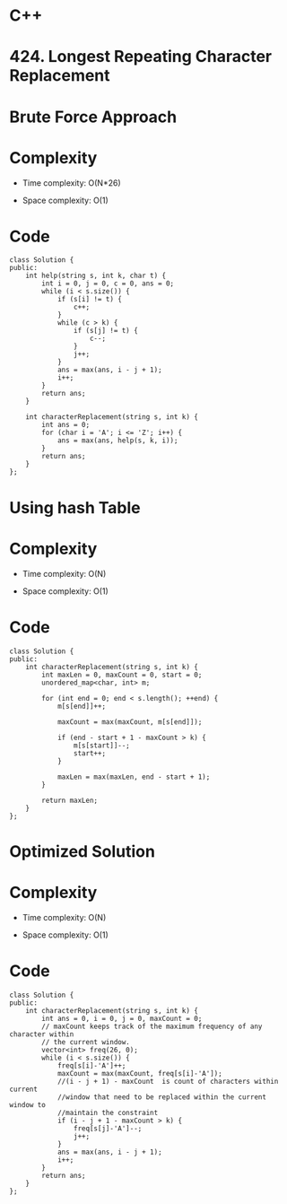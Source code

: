 # C++
<!-- Describe your first thoughts on how to solve this problem. -->
# 424. Longest Repeating Character Replacement
# Brute Force Approach
<!-- Describe your approach to solving the problem. -->

# Complexity
- Time complexity: O(N*26)
<!-- Add your time complexity here, e.g. $$O(n)$$ -->

- Space complexity: O(1)
<!-- Add your space complexity here, e.g. $$O(n)$$ -->

# Code
```
class Solution {
public:
    int help(string s, int k, char t) {
        int i = 0, j = 0, c = 0, ans = 0;
        while (i < s.size()) {
            if (s[i] != t) {
                c++;
            }
            while (c > k) {
                if (s[j] != t) {
                    c--;
                }
                j++;
            }
            ans = max(ans, i - j + 1);
            i++;
        }
        return ans;
    }

    int characterReplacement(string s, int k) {
        int ans = 0;
        for (char i = 'A'; i <= 'Z'; i++) {
            ans = max(ans, help(s, k, i));
        }
        return ans;
    }
};
```
# Using hash Table
# Complexity
- Time complexity: O(N)
<!-- Add your time complexity here, e.g. $$O(n)$$ -->

- Space complexity: O(1)
<!-- Add your space complexity here, e.g. $$O(n)$$ -->

# Code
```
class Solution {
public:
    int characterReplacement(string s, int k) {
        int maxLen = 0, maxCount = 0, start = 0;
        unordered_map<char, int> m;

        for (int end = 0; end < s.length(); ++end) {
            m[s[end]]++;

            maxCount = max(maxCount, m[s[end]]);

            if (end - start + 1 - maxCount > k) {
                m[s[start]]--;
                start++;
            }

            maxLen = max(maxLen, end - start + 1);
        }

        return maxLen;
    }
};
```
# Optimized Solution
# Complexity
- Time complexity: O(N)
<!-- Add your time complexity here, e.g. $$O(n)$$ -->

- Space complexity: O(1)
<!-- Add your space complexity here, e.g. $$O(n)$$ -->

# Code
```
class Solution {
public:
    int characterReplacement(string s, int k) {
        int ans = 0, i = 0, j = 0, maxCount = 0;
        // maxCount keeps track of the maximum frequency of any character within
        // the current window.
        vector<int> freq(26, 0);
        while (i < s.size()) {
            freq[s[i]-'A']++;
            maxCount = max(maxCount, freq[s[i]-'A']);
            //(i - j + 1) - maxCount  is count of characters within current
            //window that need to be replaced within the current window to
            //maintain the constraint
            if (i - j + 1 - maxCount > k) {
                freq[s[j]-'A']--;
                j++;
            }
            ans = max(ans, i - j + 1);
            i++;
        }
        return ans;
    }
};
```
